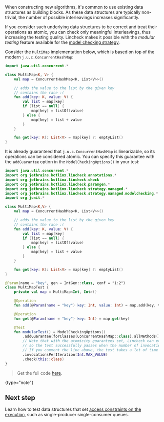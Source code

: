 [//]: # (title: Modular testing)

When constructing new algorithms, it's common to use existing data structures as building blocks.
As these data structures are typically non-trivial, the number of possible interleavings increases significantly.

If you consider such underlying data structures to be correct and treat their operations as atomic, you can check only
meaningful interleavings, thus increasing the testing quality. Lincheck makes it possible with the _modular testing_
feature available for the [model checking strategy](testing-strategies.md#model-checking).

Consider the `MultiMap` implementation below, which is based on top of the modern `j.u.c.ConcurrentHashMap`:

```kotlin
import java.util.concurrent.*

class MultiMap<K, V> {
    val map = ConcurrentHashMap<K, List<V>>()

    // adds the value to the list by the given key
    // contains the race :(
    fun add(key: K, value: V) {
        val list = map[key]
        if (list == null) {
            map[key] = listOf(value)
        } else {
            map[key] = list + value
        }
    }

    fun get(key: K): List<V> = map[key] ?: emptyList()
}
```

It is already guaranteed that `j.u.c.ConcurrentHashMap` is linearizable, so its operations can be considered atomic. 
You can specify this guarantee with the `addGuarantee` option in the `ModelCheckingOptions()` in your test:

```kotlin
import java.util.concurrent.*
import org.jetbrains.kotlinx.lincheck.annotations.*
import org.jetbrains.kotlinx.lincheck.check
import org.jetbrains.kotlinx.lincheck.paramgen.*
import org.jetbrains.kotlinx.lincheck.strategy.managed.*
import org.jetbrains.kotlinx.lincheck.strategy.managed.modelchecking.*
import org.junit.*

class MultiMap<K,V> {
    val map = ConcurrentHashMap<K, List<V>>()

    // adds the value to the list by the given key
    // contains the race :(
    fun add(key: K, value: V) {
        val list = map[key]
        if (list == null) {
            map[key] = listOf(value)
        } else {
            map[key] = list + value
        }
    }

    fun get(key: K): List<V> = map[key] ?: emptyList()
}

@Param(name = "key", gen = IntGen::class, conf = "1:2")
class MultiMapTest {
    private val map = MultiMap<Int, Int>()

    @Operation
    fun add(@Param(name = "key") key: Int, value: Int) = map.add(key, value)

    @Operation
    fun get(@Param(name = "key") key: Int) = map.get(key)

    @Test
    fun modularTest() = ModelCheckingOptions()
        .addGuarantee(forClasses(ConcurrentHashMap::class).allMethods().treatAsAtomic())
        // Note that with the atomicity guarantees set, Lincheck can examine all possible interleavings,
        // so the test successfully passes when the number of invocations is set to `Int.MAX_VALUE`
        // If you comment the line above, the test takes a lot of time and likely fails with `OutOfMemoryError`.
        .invocationsPerIteration(Int.MAX_VALUE)
        .check(this::class)
}
```

> Get the full code [here](https://github.com/Kotlin/kotlinx-lincheck/blob/guide/src/jvm/test/org/jetbrains/kotlinx/lincheck/test/guide/MultiMapTest.kt).
>
{type="note"}

## Next step

Learn how to test data structures that set [access constraints on the execution](constraints.md), 
such as single-producer single-consumer queues.